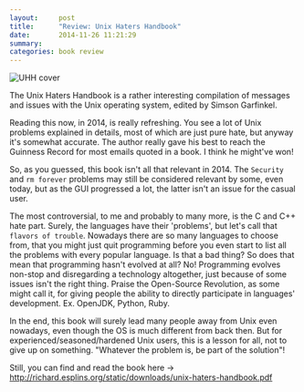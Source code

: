 ```yaml
---
layout:     post
title:      "Review: Unix Haters Handbook"
date:       2014-11-26 11:21:29
summary:
categories: book review
---
```


![UHH cover](http://upload.wikimedia.org/wikipedia/en/7/77/UNIX-HATERS_Handbook_cover_ISBN_1-56884-203-1.png "UHH cover")

The Unix Haters Handbook is a rather interesting compilation of messages and issues with the Unix operating system, edited by Simson Garfinkel.


Reading this now, in 2014, is really refreshing. You see a lot of Unix problems explained in details, most of which are just pure hate, but anyway it's somewhat accurate. The author really gave his best to reach the Guinness Record for most emails quoted in a book. I think he might've won!


So, as you guessed, this book isn't all that relevant in 2014. The `Security` and `rm forever` problems may still be considered relevant by some, even today, but as the GUI progressed a lot, the latter isn't an issue for the casual user.


The most controversial, to me and probably to many more, is the C and C++ hate part. Surely, the languages have their 'problems', but let's call that `flavors of trouble`. Nowadays there are so many languages to choose from, that you might just quit programming before you even start to list all the problems with every popular language. Is that a bad thing? So does that mean that programming hasn't evolved at all? No! Programming evolves non-stop and disregarding a technology altogether, just because of some issues isn't the right thing. Praise the Open-Source Revolution, as some might call it, for giving people the ability to directly participate in languages' development. Ex. OpenJDK, Python, Ruby.


In the end, this book will surely lead many people away from Unix even nowadays, even though the OS is much different from back then. But for experienced/seasoned/hardened Unix users, this is a lesson for all, not to give up on something. "Whatever the problem is, be part of the solution"!



Still, you can find and read the book here -> http://richard.esplins.org/static/downloads/unix-haters-handbook.pdf

